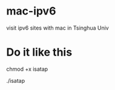 mac-ipv6
========

visit ipv6 sites with mac in Tsinghua Univ

Do it like this
========
chmod +x isatap

./isatap
